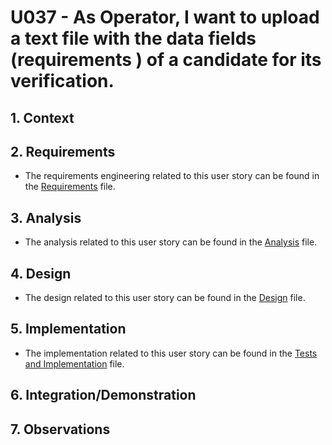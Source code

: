 # U037 - As Operator, I want to upload a text file with the data fields (requirements ) of a candidate for its verification.

## 1. Context


## 2. Requirements

* The requirements engineering related to this user story can be found in the [Requirements](01.requirements-engineering/Readme.md) file.

## 3. Analysis

* The analysis related to this user story can be found in the [Analysis](02.analysis/Readme.md) file.

## 4. Design

* The design related to this user story can be found in the [Design](03.design/Readme.md) file.

## 5. Implementation

* The implementation related to this user story can be found in the [Tests and Implementation](04.test-and-implementation/Readme.md) file.

## 6. Integration/Demonstration

## 7. Observations